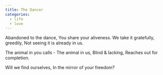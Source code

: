 ```yaml
---
title: The Dancer
categories:
  - life
  - love
---
```


Abandoned to the dance,
You share your aliveness.
We take it gratefully, greedily,
Not seeing it is already in us.

The animal in you calls -
The animal in us,
Blind & lacking,
Reaches out for completion.

Will we find ourselves,
In the mirror of your freedom?
